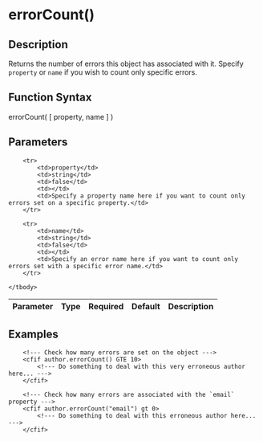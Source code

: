 # errorCount()

## Description
Returns the number of errors this object has associated with it. Specify `property` or `name` if you wish to count only specific errors.

## Function Syntax
errorCount( [ property, name ] )


## Parameters
<table>
	<thead>
		<tr>
			<th>Parameter</th>
			<th>Type</th>
			<th>Required</th>
			<th>Default</th>
			<th>Description</th>
		</tr>
	</thead>
	<tbody>
		
		<tr>
			<td>property</td>
			<td>string</td>
			<td>false</td>
			<td></td>
			<td>Specify a property name here if you want to count only errors set on a specific property.</td>
		</tr>
		
		<tr>
			<td>name</td>
			<td>string</td>
			<td>false</td>
			<td></td>
			<td>Specify an error name here if you want to count only errors set with a specific error name.</td>
		</tr>
		
	</tbody>
</table>


## Examples
	
		<!--- Check how many errors are set on the object --->
		<cfif author.errorCount() GTE 10>
			<!--- Do something to deal with this very erroneous author here... --->
		</cfif>
		
		<!--- Check how many errors are associated with the `email` property --->
		<cfif author.errorCount("email") gt 0>
			<!--- Do something to deal with this erroneous author here... --->
		</cfif>
